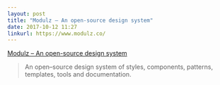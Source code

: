 ```yaml
---
layout: post
title: "Modulz – An open-source design system"
date: 2017-10-12 11:27
linkurl: https://www.modulz.co/
---
```


[Modulz – An open-source design system](https://www.modulz.co/)

> An open–source design system of styles, components, patterns, templates, tools and documentation.
> 